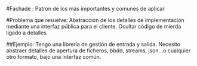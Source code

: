 #Fachade : Patron de los más importantes y comunes de aplicar

#Problema que resuelve: Abstracción de los detalles de implementación mediante una interfaz pública para el cliente. Ocultar código de mierda ligado a detalles

##Ejemplo: Tengo una librería de gestión de entrada y salida. Necesito abstraer detalles de apertura de ficheros, bbdd, streams, json...o cualquier otro formato, bajo una interfaz común.